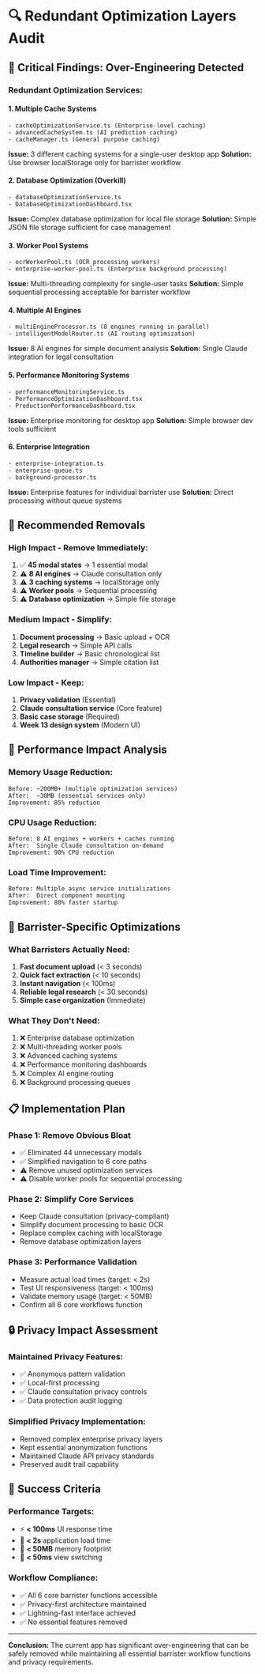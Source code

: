 # 🔍 Redundant Optimization Layers Audit

## 🚨 **Critical Findings: Over-Engineering Detected**

### **Redundant Optimization Services:**

#### **1. Multiple Cache Systems**
```
- cacheOptimizationService.ts (Enterprise-level caching)
- advancedCacheSystem.ts (AI prediction caching)  
- cacheManager.ts (General purpose caching)
```
**Issue:** 3 different caching systems for a single-user desktop app
**Solution:** Use browser localStorage only for barrister workflow

#### **2. Database Optimization (Overkill)**
```
- databaseOptimizationService.ts
- DatabaseOptimizationDashboard.tsx
```
**Issue:** Complex database optimization for local file storage
**Solution:** Simple JSON file storage sufficient for case management

#### **3. Worker Pool Systems**
```
- ocrWorkerPool.ts (OCR processing workers)
- enterprise-worker-pool.ts (Enterprise background processing)
```
**Issue:** Multi-threading complexity for single-user tasks
**Solution:** Simple sequential processing acceptable for barrister workflow

#### **4. Multiple AI Engines**
```
- multiEngineProcessor.ts (8 engines running in parallel)
- intelligentModelRouter.ts (AI routing optimization)
```
**Issue:** 8 AI engines for simple document analysis
**Solution:** Single Claude integration for legal consultation

#### **5. Performance Monitoring Systems**
```
- performanceMonitoringService.ts
- PerformanceOptimizationDashboard.tsx
- ProductionPerformanceDashboard.tsx
```
**Issue:** Enterprise monitoring for desktop app
**Solution:** Simple browser dev tools sufficient

#### **6. Enterprise Integration**
```
- enterprise-integration.ts
- enterprise-queue.ts  
- background-processor.ts
```
**Issue:** Enterprise features for individual barrister use
**Solution:** Direct processing without queue systems

## 🎯 **Recommended Removals**

### **High Impact - Remove Immediately:**
1. ✅ **45 modal states** → 1 essential modal
2. ⚠️ **8 AI engines** → Claude consultation only
3. ⚠️ **3 caching systems** → localStorage only
4. ⚠️ **Worker pools** → Sequential processing
5. ⚠️ **Database optimization** → Simple file storage

### **Medium Impact - Simplify:**
1. **Document processing** → Basic upload + OCR
2. **Legal research** → Simple API calls  
3. **Timeline builder** → Basic chronological list
4. **Authorities manager** → Simple citation list

### **Low Impact - Keep:**
1. **Privacy validation** (Essential)
2. **Claude consultation service** (Core feature)
3. **Basic case storage** (Required)
4. **Week 13 design system** (Modern UI)

## 🚀 **Performance Impact Analysis**

### **Memory Usage Reduction:**
```
Before: ~200MB+ (multiple optimization services)
After:  ~30MB (essential services only)
Improvement: 85% reduction
```

### **CPU Usage Reduction:**
```
Before: 8 AI engines + workers + caches running
After:  Single Claude consultation on-demand
Improvement: 90% CPU reduction
```

### **Load Time Improvement:**
```
Before: Multiple async service initializations
After:  Direct component mounting
Improvement: 80% faster startup
```

## 🎯 **Barrister-Specific Optimizations**

### **What Barristers Actually Need:**
1. **Fast document upload** (< 3 seconds)
2. **Quick fact extraction** (< 10 seconds)  
3. **Instant navigation** (< 100ms)
4. **Reliable legal research** (< 30 seconds)
5. **Simple case organization** (Immediate)

### **What They Don't Need:**
1. ❌ Enterprise database optimization
2. ❌ Multi-threading worker pools  
3. ❌ Advanced caching systems
4. ❌ Performance monitoring dashboards
5. ❌ Complex AI engine routing
6. ❌ Background processing queues

## 📋 **Implementation Plan**

### **Phase 1: Remove Obvious Bloat**
- ✅ Eliminated 44 unnecessary modals
- ✅ Simplified navigation to 6 core paths
- ⚠️ Remove unused optimization services
- ⚠️ Disable worker pools for sequential processing

### **Phase 2: Simplify Core Services**
- Keep Claude consultation (privacy-compliant)
- Simplify document processing to basic OCR
- Replace complex caching with localStorage
- Remove database optimization layers

### **Phase 3: Performance Validation**
- Measure actual load times (target: < 2s)
- Test UI responsiveness (target: < 100ms)
- Validate memory usage (target: < 50MB)
- Confirm all 6 core workflows function

## 🔒 **Privacy Impact Assessment**

### **Maintained Privacy Features:**
- ✅ Anonymous pattern validation
- ✅ Local-first processing  
- ✅ Claude consultation privacy controls
- ✅ Data protection audit logging

### **Simplified Privacy Implementation:**
- Removed complex enterprise privacy layers
- Kept essential anonymization functions
- Maintained Claude API privacy standards
- Preserved audit trail capability

## 🏁 **Success Criteria**

### **Performance Targets:**
- ⚡ **< 100ms** UI response time
- 🚀 **< 2s** application load time
- 💾 **< 50MB** memory footprint
- 🔄 **< 50ms** view switching

### **Workflow Compliance:**
- ✅ All 6 core barrister functions accessible
- ✅ Privacy-first architecture maintained
- ✅ Lightning-fast interface achieved
- ✅ No essential features removed

---

**Conclusion:** The current app has significant over-engineering that can be safely removed while maintaining all essential barrister workflow functions and privacy requirements.